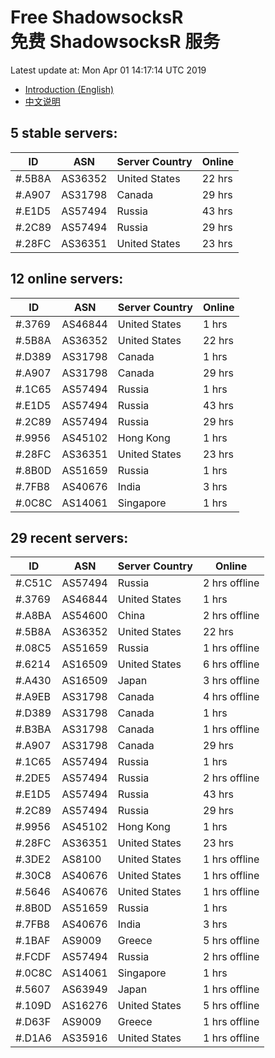 # Free ShadowsocksR<br>免费 ShadowsocksR 服务

Latest update at: Mon Apr 01 14:17:14 UTC 2019

- [Introduction (English)](https://vision-network.readthedocs.io/en/latest/services/autossr.html)
- [中文说明](https://vision-network.readthedocs.io/zh_CN/latest/services/autossr.html)


## 5 stable servers:

| ID | ASN | Server Country | Online |
| ------ | ------ | ------ | ------ |
| #.5B8A | AS36352 | United States | 22 hrs |
| #.A907 | AS31798 | Canada | 29 hrs |
| #.E1D5 | AS57494 | Russia | 43 hrs |
| #.2C89 | AS57494 | Russia | 29 hrs |
| #.28FC | AS36351 | United States | 23 hrs |

## 12 online servers:

| ID | ASN | Server Country | Online |
| ------ | ------ | ------ | ------ |
| #.3769 | AS46844 | United States | 1 hrs |
| #.5B8A | AS36352 | United States | 22 hrs |
| #.D389 | AS31798 | Canada | 1 hrs |
| #.A907 | AS31798 | Canada | 29 hrs |
| #.1C65 | AS57494 | Russia | 1 hrs |
| #.E1D5 | AS57494 | Russia | 43 hrs |
| #.2C89 | AS57494 | Russia | 29 hrs |
| #.9956 | AS45102 | Hong Kong | 1 hrs |
| #.28FC | AS36351 | United States | 23 hrs |
| #.8B0D | AS51659 | Russia | 1 hrs |
| #.7FB8 | AS40676 | India | 3 hrs |
| #.0C8C | AS14061 | Singapore | 1 hrs |

## 29 recent servers:

| ID | ASN | Server Country | Online |
| ------ | ------ | ------ | ------ |
| #.C51C | AS57494 | Russia | 2 hrs offline |
| #.3769 | AS46844 | United States | 1 hrs |
| #.A8BA | AS54600 | China | 2 hrs offline |
| #.5B8A | AS36352 | United States | 22 hrs |
| #.08C5 | AS51659 | Russia | 1 hrs offline |
| #.6214 | AS16509 | United States | 6 hrs offline |
| #.A430 | AS16509 | Japan | 3 hrs offline |
| #.A9EB | AS31798 | Canada | 4 hrs offline |
| #.D389 | AS31798 | Canada | 1 hrs |
| #.B3BA | AS31798 | Canada | 1 hrs offline |
| #.A907 | AS31798 | Canada | 29 hrs |
| #.1C65 | AS57494 | Russia | 1 hrs |
| #.2DE5 | AS57494 | Russia | 2 hrs offline |
| #.E1D5 | AS57494 | Russia | 43 hrs |
| #.2C89 | AS57494 | Russia | 29 hrs |
| #.9956 | AS45102 | Hong Kong | 1 hrs |
| #.28FC | AS36351 | United States | 23 hrs |
| #.3DE2 | AS8100 | United States | 1 hrs offline |
| #.30C8 | AS40676 | United States | 1 hrs offline |
| #.5646 | AS40676 | United States | 1 hrs offline |
| #.8B0D | AS51659 | Russia | 1 hrs |
| #.7FB8 | AS40676 | India | 3 hrs |
| #.1BAF | AS9009 | Greece | 5 hrs offline |
| #.FCDF | AS57494 | Russia | 2 hrs offline |
| #.0C8C | AS14061 | Singapore | 1 hrs |
| #.5607 | AS63949 | Japan | 1 hrs offline |
| #.109D | AS16276 | United States | 5 hrs offline |
| #.D63F | AS9009 | Greece | 1 hrs offline |
| #.D1A6 | AS35916 | United States | 1 hrs offline |


